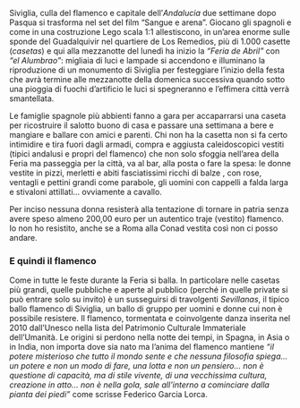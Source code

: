 Siviglia, culla del flamenco e capitale dell’*Andalucia* due settimane dopo Pasqua si trasforma nel set del film “Sangue e arena”. 
Giocano gli spagnoli e come in una costruzione Lego scala 1:1 allestiscono, in un’area enorme  sulle sponde del Guadalquivir nel quartiere de Los Remedios, più di 1.000 casette (*casetas*) e qui alla mezzanotte del lunedì ha inizio la *“Feria de Abril”* con *“el Alumbrao”*: migliaia di luci e lampade si accendono e illuminano la riproduzione di un monumento di Siviglia per festeggiare l’inizio della festa che avrà termine alle mezzanotte della domenica successiva quando sotto una pioggia di fuochi d’artificio le luci si spegneranno e l’effimera città verrà smantellata. 

<!--  <img src="/assets/images/siviglia5.jpg" alt=""> -->
Le famiglie spagnole più abbienti fanno a gara per accaparrarsi una caseta per ricostruire il salotto buono di casa e passare una settimana a bere e mangiare e ballare con amici e parenti. Chi non ha la casetta non si fa certo intimidire e tira fuori dagli armadi, compra e aggiusta caleidoscopici vestiti (tipici andalusi e propri del flamenco) che non solo sfoggia nell’area della Feria ma passeggia per la città, va al bar, alla posta o fare la spesa: le donne vestite in pizzi, merletti e abiti fasciatissimi ricchi di balze , con rose, ventagli e pettini grandi come parabole, gli uomini con cappelli a falda larga e stivaloni attillati… ovviamente a cavallo.  

Per inciso nessuna donna resisterà alla tentazione di tornare in patria senza avere speso almeno 200,00 euro per un autentico traje (vestito) flamenco. Io non ho resistito, anche se a Roma alla Conad vestita così non ci posso andare.
<img src="/assets/images/siviglia6.jpg" alt="">

### E quindi il flamenco

Come in tutte le feste durante la Feria si balla. In particolare nelle casetas più grandi, quelle pubbliche e aperte al pubblico (perché in quelle private si può entrare solo su invito) è un susseguirsi di travolgenti *Sevillanas*, il tipico ballo flamenco di Siviglia, un ballo di gruppo per uomini e donne cui non è possibile resistere. 
Il flamenco, tormentata e coinvolgente danza inserita nel 2010 dall’Unesco nella lista del Patrimonio Culturale Immateriale dell’Umanità. Le origini si perdono nella notte dei tempi, in Spagna, in Asia o in India, non importa dove sia nato ma l’anima del flamenco mantiene *“il potere misterioso che tutto il mondo sente e che nessuna filosofia spiega…un potere e non un modo di fare, una lotta e non un pensiero… non è questione di capacità, ma di stile vivente, di una vecchissima cultura, creazione in atto… non è nella gola, sale all’interno a cominciare dalla pianta dei piedi”* come scrisse Federico Garcia Lorca.
<img src="/assets/images/siviglia7.jpg" alt="">

